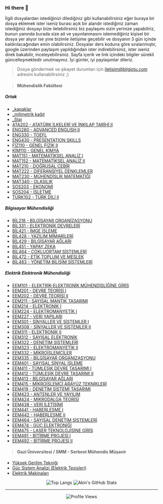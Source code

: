 ### Hi there 👋

İlgili dosyalardan istediğinizi dilediğiniz gibi kullanabilirsiniz eğer buraya bir dosya eklemek ister iseniz burası açık bir alandır istediğiniz zaman istediğiniz dosyayı bize iletebilirsiniz biz paylaşımı sizin yerinize yapabiliriz, bunun yanında burada size ait ve yayınlanmasını istemediğiniz kişisel bir dosya yer alıyor ise yine bizimle iletişime geçebilir ve dosyanın 3 gün içinde kaldırılacağından emin olabilirsiniz. Dosyalar ders koduna göre sıralanmıştır, google üzerinden paylaşım yapıldığından ister indirebilirsiniz, ister iseniz direk bakabilir, inceleyebilirsiniz. Sayfa içerik ve link içindeki bilgiler sürekli güncelleşmektedir unutmayınız. İyi günler, iyi paylaşımlar dileriz.

> Dosya göndermek ve şikayet durumları için [iletisim@bilgiotu.com](mailto:iletisim@bilgiotu.com) adresini kullanabilirsiniz ;)

> #### Mühendislik Fakültesi

##### Ortak

*   [\_kapaklar](https://github.com/unisharespecial/_kapaklar)
*   [\_milimetrik kağıt](https://github.com/unisharespecial/_milimetrik_kagit)
*   [\_Staj](https://github.com/unisharespecial/_Staj)
*   [ATA202 - ATATÜRK İLKELERİ VE İNKILAP TARİHİ II](https://github.com/unisharespecial/ATA202)
*   [ENG280 - ADVANCED ENGLISH II](https://github.com/unisharespecial/ENG280)
*   [ENG330 - TOEFL](https://github.com/unisharespecial/ENG330)
*   [ENG430 - PRESENTATION SKILLS](https://github.com/unisharespecial/ENG430)
*   [FİZ110 - GENEL FİZİK II](https://github.com/unisharespecial/FIZ110)
*   [KİM110 - GENEL KİMYA](https://github.com/unisharespecial/KIM110)
*   [MAT151 - MATEMATİKSEL ANALİZ I](https://github.com/unisharespecial/MAT151)
*   [MAT152 - MATEMATİKSEL ANALİZ II](https://github.com/unisharespecial/MAT152)
*   [MAT210 - DOĞRUSAL CEBİR](https://github.com/unisharespecial/MAT210)
*   [MAT222 - DİFERANSİYEL DENKLEMLER](https://github.com/unisharespecial/MAT222)
*   [MAT230 - MÜHENDİSLİK MATEMATİĞİ](https://github.com/unisharespecial/MAT230)
*   [MAT340 - OLASILIK](https://github.com/unisharespecial/MAT340)
*   [SOS203 - EKONOMİ](https://github.com/unisharespecial/SOS203)
*   [SOS204 - İŞLETME](https://github.com/unisharespecial/SOS204)
*   [TÜRK102 - TÜRK DİLİ II](https://github.com/unisharespecial/TURK102)

##### Bilgisayar Mühendisliği

*   [BİL218 - BİLGİSAYAR ORGANİZASYONU](https://github.com/unisharespecial/BIL218)
*   [BİL331 - ELEKTRONİK DEVRELERİ](https://github.com/unisharespecial/BIL331)
*   [BİL421 - İMGE İŞLEME](https://github.com/unisharespecial/BIL421)
*   [BİL428 - YAZILIM MİMARİLERİ](https://github.com/unisharespecial/BIL428)
*   [BİL429 - BİLGİSAYAR AĞLARI](https://github.com/unisharespecial/BIL429)
*   [BİL451 - YAPAY ZEKA](https://github.com/unisharespecial/BIL451)
*   [BİL464 - ÇOKLUORTAM SİSTEMLERİ](https://github.com/unisharespecial/BIL464)
*   [BİL472 - ETİK,TOPLUM VE MESLEK](https://github.com/unisharespecial/BIL472)
*   [BİL483 - YÖNETİM BİLİŞİM SİSTEMLERİ](https://github.com/unisharespecial/BIL483)

##### Elektrik Elektronik Mühendisliği

*   [EEM101 - ELEKTRİK-ELEKTRONİK MÜHENDİSLİĞİNE GİRİŞ](https://github.com/unisharespecial/EEM101)
*   [EEM201 - DEVRE TEORİSİ I](https://github.com/unisharespecial/EEM201)
*   [EEM202 - DEVRE TEORİSİ II](https://github.com/unisharespecial/EEM202)
*   [EEM211 - SAYISAL MANTIK TASARIMI](https://github.com/unisharespecial/EEM211)
*   [EEM214 - ELEKTRONİK I](https://github.com/unisharespecial/EEM214)
*   [EEM224 - ELEKTROMANYETİK I](https://github.com/unisharespecial/EEM224)
*   [EEM227 - VERİ YAPILARI](https://github.com/unisharespecial/EEM227)
*   [EEM301 - SİNYALLER VE SİSTEMLER I](https://github.com/unisharespecial/EEM301)
*   [EEM308 - SİNYALLER VE SİSTEMLER II](https://github.com/unisharespecial/EEM308)
*   [EEM311 - ELEKTRONİK II](https://github.com/unisharespecial/EEM311)
*   [EEM312 - SAYISAL ELEKTRONİK](https://github.com/unisharespecial/EEM312)
*   [EEM322 - DENETİM SİSTEMLERİ](https://github.com/unisharespecial/EEM322)
*   [EEM323 - ELEKTROMANYETİK II](https://github.com/unisharespecial/EEM323)
*   [EEM332 - MİKROİŞLEMCİLER](https://github.com/unisharespecial/EEM332)
*   [EEM335 - BİLGİSAYAR ORGANİZASYONU](https://github.com/unisharespecial/EEM335)
*   [EEM401 - SAYISAL SİNYAL İŞLEME](https://github.com/unisharespecial/EEM401)
*   [EEM411 - TÜMLEŞİK DEVRE TASARIMI I](https://github.com/unisharespecial/EEM411)
*   [EEM412 - TÜMLEŞİK DEVRE TASARIMI II](https://github.com/unisharespecial/EEM412)
*   [EEM413 - BİLGİSAYAR AĞLARI](https://github.com/unisharespecial/EEM413)
*   [EEM415 - MİKROİŞLEMCİ ARAYÜZ TEKNİKLERİ](https://github.com/unisharespecial/EEM415)
*   [EEM419 - DENETİM SİSTEMİ TASARIMI](https://github.com/unisharespecial/EEM419)
*   [EEM423 - ANTENLER VE YAYILIM](https://github.com/unisharespecial/EEM423)
*   [EEM424 - MİKRODALGA TEORİSİ](https://github.com/unisharespecial/EEM424)
*   [EEM438 - VERİ İLETİŞİMİ](https://github.com/unisharespecial/EEM438)
*   [EEM441 - HABERLEŞME I](https://github.com/unisharespecial/EEM441)
*   [EEM442 - HABERLEŞME II](https://github.com/unisharespecial/EEM442)
*   [EEM464 - SAYISAL DENETİM SİSTEMLERİ](https://github.com/unisharespecial/EEM464)
*   [EEM474 - GÜÇ ELEKTRONİĞİ](https://github.com/unisharespecial/EEM474)
*   [EEM475 - LASER TEKNOLOJİSİNE GİRİŞ](https://github.com/unisharespecial/EEM475)
*   [EEM491 - BİTİRME PROJESİ I](https://github.com/unisharespecial/EEM491)
*   [EEM492 - BİTİRME PROJESİ II](https://github.com/unisharespecial/EEM492)

> #### Gazi Üniversitesi / SMM - Serbest Mühendis Müşavir

*   [Yüksek Gerilim Tekniği](https://github.com/unisharespecial/SMM)
*   [Güç Sistem Analizi (Elektrik Tesisleri)](https://github.com/unisharespecial/SMM)
*   [Elektrik Makinaları](https://github.com/unisharespecial/SMM)



<center>

![Top Langs](https://github-readme-stats.vercel.app/api/top-langs/?username=unisharespecial&layout=compact) ![Akin's GitHub Stats](https://github-readme-stats.vercel.app/api?username=unisharespecial&show_icons=true&count_private=true)

* * * * *

![Profile Views](https://komarev.com/ghpvc/?username=unisharespecial)

</center>

